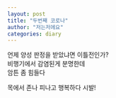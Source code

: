 ```yaml
---
layout: post
title: "두번째 코로나"
author: "저는저에요"
categories: diary
---
```


언제 양성 판정을 받았냐면 이틀전인가? <br>
비행기에서 감염된게 분명한데<br>
암튼 좀 힘들다<br>

<img scr="assets/images/0113.jpeg">

<br>
목에서 존나 피나고 행복하다 시발!